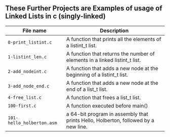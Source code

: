 ## These Further Projects are Examples of usage of Linked Lists in c (singly-linked)

|File name | Description |
|----------|-------------|
| `0-print_listint.c` | A function that prints all the elements of a listint_t list. |
| `1-listint_len.c` | A function that returns the number of elements in a linked listint_t list. |
| `2-add_nodeint.c` | A function that adds a new node at the beginning of a listint_t list. |
| `3-add_node_end.c` |  A function that adds a new node at the end of a list_t list. |
| `4-free_list.c` | A function that frees a list_t list. |
| `100-first.c` | A function executed before main() |
| `101-hello_holberton.asm` | a 64-bit program in assembly that prints Hello, Holberton, followed by a new line. |